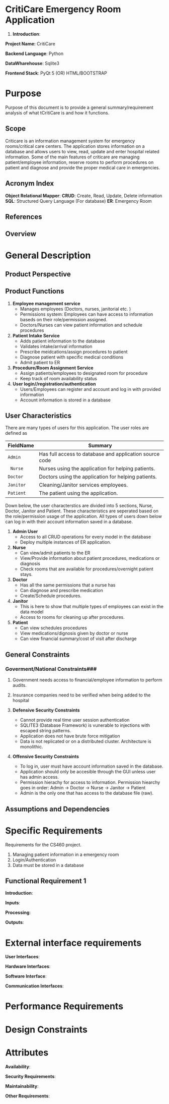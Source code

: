 # CritiCare Emergency Room Application


1. **Introduction**: 



**Project Name:** CritiCare

**Backend Language**: Python

**DataWharehouse**: Sqlite3

**Frontend Stack**: PyQt 5 (OR) HTML/BOOTSTRAP

# Purpose
Purpose of this document is to provide a general summary/requirement analysis of what tCritiCare is and how it functions. 

## Scope

Criticare is an information management system for emergency rooms/critical care centers. The application stores information on a database and allows users to view, read, update and enter hospital related information. Some of the main features of criticare are managing patient/employee information, reserve rooms to perform procedures on patient and diagnose and provide the proper medical care in emergencies. 




## Acronym Index

**Object Relational Mapper**: 
**CRUD**: Create, Read, Update, Delete information
**SQL**: Structured Query Language (For database)
**ER**: Emergency Room

## References



## Overview



# General Description



## Product Perspective




## Product Functions

1. **Employee management service**
	* Manages employees (Doctors, nurses, janitorial etc. )
	* Permissions system: Employees can have access to information baseds on their role/permission assigned. 
	* Doctors/Nurses can view patient information and schedule procedures
2. **Patient Intake Service**
	* Adds patient information to the database
	* Validates intake/arrival information
	* Prescribe meidcations/assign procedures to patient
	* Diagnose patient with specific medical conditions
	* Admit patient to ER
3. **Procedure/Room Assignment Service**
	* Assign patients/employees to designated room for procedure
	* Keep track of room availability status
4. **User login//registration/authentication**
	* Users/Employees can register and account and log in with provided information
	* Account information is stored in a database


## User Characteristics

There are many types of users for this application. The user roles are defined as

| FieldName | Summary                                                 |
|-----------|---------------------------------------------------------|
| ```Admin```     | Has full access to database and application source code |
|``` Nurse```     | Nurses using the application for helping patients.      |
| ```Doctor```    | Doctors using the application for helping patients.     |
| ```Janitor```   | Cleaning/Janitor services employees.                    |
| ```Patient```   | The patient using the application.                      |


Down below, the user characterstics are divided into 5 sections, Nurse, Doctor, Janitor and Patient. These characteristics are seperated based on the role/permission usage of the application. All types of users down below can log in with their account information saved in a database. 

1. **Admin User**
	* Access to all CRUD operations for every model in the database
	* Deploy multiple instances of ER application. 
2. **Nurse**
	* Can view/admit patients to the ER
	* View/Provide information about patient procedures, medications or diagnosis
	* Check rooms that are available for procedures/overnight patient stays.
3. **Doctor**
	* Has all the same permissions that a nurse has
	* Can diagnose and prescribe medication
	* Create/Schedule procedures. 
4. **Janitor**
	* This is here to show that multiple types of employees can exist in the data model
	* Access to rooms for cleaning up after procedures. 
5. **Patient**
	* Can view schedules procedures
	* View medications/dignosis given by doctor or nurse
	* Can view financial summary/cost of visit after discharge

## General Constraints

### Goverment/National Constraints### 
1. Government needs access to financial/employee information to perform audits. 
2. Insurance companies need to be verified when being added to the hospital

3. **Defensive Security Constraints** 
	* Cannot provide real time user session authentication
	* SQLITE3 (Database Framework) is vunerable to injections with escaped string patterns. 
	* Application does not have brute force mitigation
	* Data is not replicated or on a distributed cluster. Architecture is monolithic. 
4. **Offensive Security Constraints** 
	* To log in, user must have account information saved in the database. 
	* Application should only be accesible through the GUI unless user has admin access. 
	* Permission hierachy for access to information. Permission hiearchy goes in order: Admin -> Doctor -> Nurse -> Janitor -> Patient
	* Admin is the only one that has access to the database file (raw). 



## Assumptions and Dependencies




# Specific Requirements
Requirements for the CS460 project. 

1. Managing patient information in a emergency room
2. Login/Authentication
3. Data must be stored in a database


## Functional Requirement 1

**Introduction**: 

**Inputs**: 

**Processing**:


**Outputs**: 


# External interface requirements

**User Interfaces**: 

**Hardware Interfaces**: 

**Software Interface**: 

**Communication Interfaces**: 


# Performance Requirements


# Design Constraints




# Attributes


**Availability**: 

**Security Requirements**: 

**Maintainability**: 

**Other Requirements**: 



